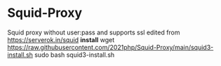 # Squid-Proxy
Squid proxy without user:pass and supports ssl
edited from https://serverok.in/squid
**install**
wget https://raw.githubusercontent.com/2021php/Squid-Proxy/main/squid3-install.sh
sudo bash squid3-install.sh
